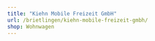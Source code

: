 ```yaml
---
title: "Kiehn Mobile Freizeit GmbH"
url: /brietlingen/kiehn-mobile-freizeit-gmbh/
shop: Wohnwagen
---
```

